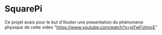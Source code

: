 # SquarePi

Ce projet avais pour le but d'illuster une presentation du phénomene physique de cette video "https://www.youtube.com/watch?v=jsYwFizhncE"

